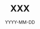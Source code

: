 ---
layout: post
sha: null
title: 'XXX'
date: 'YYYY-MM-DD'
info: 
comment: 
tags:
  - release-info
  - drum-and-bass
  - dreampop
categories:
  - press
published: true
slug: 
---